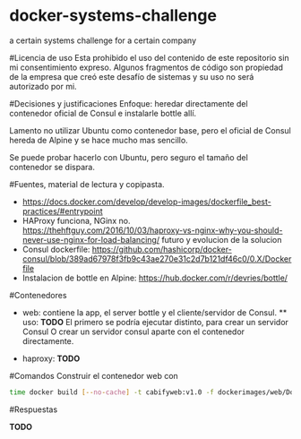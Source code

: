 # docker-systems-challenge
a certain systems challenge for a certain company

#Licencia de uso
Esta prohibido el uso del contenido de este repositorio sin mi consentimiento expreso.
Algunos fragmentos de código son propiedad de la empresa que creó este desafío de sistemas y su uso no será autorizado por mi.

#Decisiones y justificaciones
Enfoque: heredar directamente del contenedor oficial de Consul e instalarle bottle allí.

Lamento no utilizar Ubuntu como contenedor base, pero el oficial de Consul hereda de Alpine y se hace mucho mas sencillo.

Se puede probar hacerlo con Ubuntu, pero seguro el tamaño del contenedor se dispara.

#Fuentes, material de lectura y copipasta.
 * https://docs.docker.com/develop/develop-images/dockerfile_best-practices/#entrypoint
 * HAProxy funciona, NGinx no. https://thehftguy.com/2016/10/03/haproxy-vs-nginx-why-you-should-never-use-nginx-for-load-balancing/
futuro y evolucion de la solucion
 * Consul dockerfile: https://github.com/hashicorp/docker-consul/blob/389ad67978f3fb9c43ae270e31c2d7b121df46c0/0.X/Dockerfile
 * Instalacion de bottle en Alpine: https://hub.docker.com/r/devries/bottle/

#Contenedores
 * web: contiene la app, el server bottle y el cliente/servidor de Consul.
 ** uso: __TODO__
 El primero se podría ejecutar distinto, para crear un servidor Consul
 O crear un servidor consul aparte con el contenedor directamente. 

 * haproxy: __TODO__

#Comandos
Construir el contenedor web con

```bash
time docker build [--no-cache] -t cabifyweb:v1.0 -f dockerimages/web/Dockerfile context/web
```

#Respuestas

__TODO__

